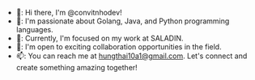 - 👋: Hi there, I'm @convitnhodev! 
- 👀: I'm passionate about Golang, Java, and Python programming languages. 
- 🌱: Currently, I'm focused on my work at SALADIN.
- 💞️:  I'm open to exciting collaboration opportunities in the field. 
- 📫: You can reach me at hungthai10a1@gmail.com. Let's connect and create something amazing together!
